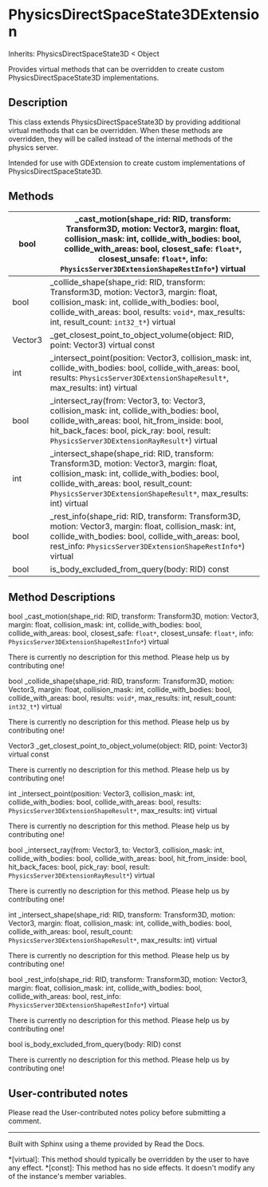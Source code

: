 # PhysicsDirectSpaceState3DExtension

Inherits: PhysicsDirectSpaceState3D < Object

Provides virtual methods that can be overridden to create custom
PhysicsDirectSpaceState3D implementations.

## Description

This class extends PhysicsDirectSpaceState3D by providing additional virtual
methods that can be overridden. When these methods are overridden, they will
be called instead of the internal methods of the physics server.

Intended for use with GDExtension to create custom implementations of
PhysicsDirectSpaceState3D.

## Methods

bool | _cast_motion(shape_rid: RID, transform: Transform3D, motion: Vector3, margin: float, collision_mask: int, collide_with_bodies: bool, collide_with_areas: bool, closest_safe: `float*`, closest_unsafe: `float*`, info: `PhysicsServer3DExtensionShapeRestInfo*`) virtual  
---|---  
bool | _collide_shape(shape_rid: RID, transform: Transform3D, motion: Vector3, margin: float, collision_mask: int, collide_with_bodies: bool, collide_with_areas: bool, results: `void*`, max_results: int, result_count: `int32_t*`) virtual  
Vector3 | _get_closest_point_to_object_volume(object: RID, point: Vector3) virtual const  
int | _intersect_point(position: Vector3, collision_mask: int, collide_with_bodies: bool, collide_with_areas: bool, results: `PhysicsServer3DExtensionShapeResult*`, max_results: int) virtual  
bool | _intersect_ray(from: Vector3, to: Vector3, collision_mask: int, collide_with_bodies: bool, collide_with_areas: bool, hit_from_inside: bool, hit_back_faces: bool, pick_ray: bool, result: `PhysicsServer3DExtensionRayResult*`) virtual  
int | _intersect_shape(shape_rid: RID, transform: Transform3D, motion: Vector3, margin: float, collision_mask: int, collide_with_bodies: bool, collide_with_areas: bool, result_count: `PhysicsServer3DExtensionShapeResult*`, max_results: int) virtual  
bool | _rest_info(shape_rid: RID, transform: Transform3D, motion: Vector3, margin: float, collision_mask: int, collide_with_bodies: bool, collide_with_areas: bool, rest_info: `PhysicsServer3DExtensionShapeRestInfo*`) virtual  
bool | is_body_excluded_from_query(body: RID) const  
  
## Method Descriptions

bool _cast_motion(shape_rid: RID, transform: Transform3D, motion: Vector3,
margin: float, collision_mask: int, collide_with_bodies: bool,
collide_with_areas: bool, closest_safe: `float*`, closest_unsafe: `float*`,
info: `PhysicsServer3DExtensionShapeRestInfo*`) virtual

There is currently no description for this method. Please help us by
contributing one!

bool _collide_shape(shape_rid: RID, transform: Transform3D, motion: Vector3,
margin: float, collision_mask: int, collide_with_bodies: bool,
collide_with_areas: bool, results: `void*`, max_results: int, result_count:
`int32_t*`) virtual

There is currently no description for this method. Please help us by
contributing one!

Vector3 _get_closest_point_to_object_volume(object: RID, point: Vector3)
virtual const

There is currently no description for this method. Please help us by
contributing one!

int _intersect_point(position: Vector3, collision_mask: int,
collide_with_bodies: bool, collide_with_areas: bool, results:
`PhysicsServer3DExtensionShapeResult*`, max_results: int) virtual

There is currently no description for this method. Please help us by
contributing one!

bool _intersect_ray(from: Vector3, to: Vector3, collision_mask: int,
collide_with_bodies: bool, collide_with_areas: bool, hit_from_inside: bool,
hit_back_faces: bool, pick_ray: bool, result:
`PhysicsServer3DExtensionRayResult*`) virtual

There is currently no description for this method. Please help us by
contributing one!

int _intersect_shape(shape_rid: RID, transform: Transform3D, motion: Vector3,
margin: float, collision_mask: int, collide_with_bodies: bool,
collide_with_areas: bool, result_count:
`PhysicsServer3DExtensionShapeResult*`, max_results: int) virtual

There is currently no description for this method. Please help us by
contributing one!

bool _rest_info(shape_rid: RID, transform: Transform3D, motion: Vector3,
margin: float, collision_mask: int, collide_with_bodies: bool,
collide_with_areas: bool, rest_info: `PhysicsServer3DExtensionShapeRestInfo*`)
virtual

There is currently no description for this method. Please help us by
contributing one!

bool is_body_excluded_from_query(body: RID) const

There is currently no description for this method. Please help us by
contributing one!

## User-contributed notes

Please read the User-contributed notes policy before submitting a comment.

* * *

Built with Sphinx using a theme provided by Read the Docs.

  *[virtual]: This method should typically be overridden by the user to have any effect.
  *[const]: This method has no side effects. It doesn't modify any of the instance's member variables.

